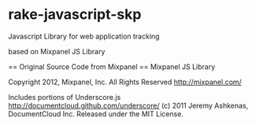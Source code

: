 rake-javascript-skp
===================

Javascript Library for web application tracking

based on Mixpanel JS Library


== Original Source Code from Mixpanel ==
Mixpanel JS Library 

Copyright 2012, Mixpanel, Inc. All Rights Reserved
http://mixpanel.com/

Includes portions of Underscore.js
http://documentcloud.github.com/underscore/
(c) 2011 Jeremy Ashkenas, DocumentCloud Inc.
Released under the MIT License.


